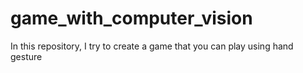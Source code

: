 # game_with_computer_vision
In this repository, I try to create a game that you can play using hand gesture
